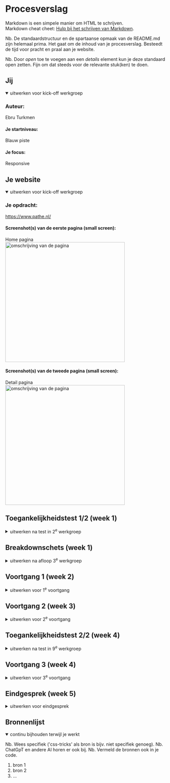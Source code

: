 # Procesverslag
Markdown is een simpele manier om HTML te schrijven.  
Markdown cheat cheet: [Hulp bij het schrijven van Markdown](https://github.com/adam-p/markdown-here/wiki/Markdown-Cheatsheet).

Nb. De standaardstructuur en de spartaanse opmaak van de README.md zijn helemaal prima. Het gaat om de inhoud van je procesverslag. Besteedt de tijd voor pracht en praal aan je website.

Nb. Door *open* toe te voegen aan een *details* element kun je deze standaard open zetten. Fijn om dat steeds voor de relevante stuk(ken) te doen.





## Jij

<details open>
  <summary>uitwerken voor kick-off werkgroep</summary>

  ### Auteur:
  Ebru Turkmen

  #### Je startniveau:
  Blauw piste
  #### Je focus:
  Responsive
 
</details>





## Je website

<details open>
  <summary>uitwerken voor kick-off werkgroep</summary>

  ### Je opdracht:
  https://www.pathe.nl/

  #### Screenshot(s) van de eerste pagina (small screen): 
  Home pagina  
  <img src="images/Home.jpg" width="375px" alt="omschrijving van de pagina">

  #### Screenshot(s) van de tweede pagina (small screen):
  Detail pagina  
  <img src="images/Detail.jpg" width="375px" alt="omschrijving van de pagina">
 
</details>



## Toegankelijkheidstest 1/2 (week 1)

<details>
  <summary>uitwerken na test in 2<sup>e</sup> werkgroep</summary>

  ### Bevindingen
  Lijst met je bevindingen die in de test naar voren kwamen:
  Bevindingen screenreader:
  1. Hij leest alleen wat je selecteerd.
  2. Wanneer je typt zegt ie elk letter 1 voor 1.
  3. Op wikipedia leest ie niet alles voor.


</details>



## Breakdownschets (week 1)

<details>
  <summary>uitwerken na afloop 3<sup>e</sup> werkgroep</summary>

  ### de hele pagina: 
  <img src="images/breakdown.jpg" width="375px" alt="breakdown van de hele pagina">
  
  ### de hele pagina: 
  <img src="images/breakdown2.jpg" width="375px" alt="breakdown van de hele pagina">



</details>





## Voortgang 1 (week 2)

<details>
  <summary>uitwerken voor 1<sup>e</sup> voortgang</summary>

  ### Stand van zaken
  hier dit ging goed & dit was lastig (neem ook screenshots op van delen van je website en code)


  ### Agenda voor meeting
  samen met je groepje opstellen

  | student 1      | student 2          | student 3    | student 4        | Student 5     |
  | Marina         | Max                | Ebru         | Niels            | Robin         |
  | Wilt vragen    | Heeft een vraag    | Ik heb een   | Vraag over het   | Gaat vragen   |
  | stellen over   | over het mondeling.| vraag over   | invulformulier.  | stellen over  |
  | haar html of   |                    | mijn Html of |                  | de header en  |
  | het clean is   |                    | het goed is. |                  |responsiveness.|            
  | en of alles op |                                                       
  | het juiste plek|
  | staat.         |


  ### Verslag van meeting
  hier na afloop snel de uitkomsten van de meeting vastleggen

  - Logo als heading 1 gebruiken.
  - Gradiant kleur fixen in CSS. 
  - Voor invulformulier is het handig om label te gebruiken.

</details>





## Voortgang 2 (week 3)

<details>
  <summary>uitwerken voor 2<sup>e</sup> voortgang</summary>

  ### Stand van zaken
  hier dit ging goed & dit was lastig (neem ook screenshots op van delen van je website en code)


  ### Agenda voor meeting
  samen met je groepje opstellen

  | student 1      | student 2          | student 3     | student 4        | Student 5        |
  | Marina         | Max                | Ebru          | Niels            | Robin            |
  | Heeft persoon- | Heeft geen vraag.  | Ik heb een    | heeft een vraag  | Heeft geen vraag.|
  | lijke vragen   |                    | vraag of het  | over ...         |                  |
  |                |                    | duidelijk is  |                  |                  |
  |                |                    | dat je op een |
                                        | film kan      |
                                        | klikken.      |                             

  ### Verslag van meeting
  hier na afloop snel de uitkomsten van de meeting vastleggen

  - punt 1
  - punt 2
  - nog een punt
- ...

</details>





## Toegankelijkheidstest 2/2 (week 4)

<details>
  <summary>uitwerken na test in 9<sup>e</sup> werkgroep</summary>

  ### Bevindingen
  Lijst met je bevindingen die in de test naar voren kwamen (geef ook aan wat er verbeterd is):

</details>





## Voortgang 3 (week 4)

<details>
  <summary>uitwerken voor 3<sup>e</sup> voortgang</summary>

  ### Stand van zaken
  hier dit ging goed & dit was lastig (neem ook screenshots op van delen van je website en code)


  ### Agenda voor meeting
  samen met je groepje opstellen

  | student 1      | student 2          | student 3    | student 4        |
  | ---            | ---                | ---          | ---              |
  | dit bespreken  | en dit             | en ik dit    | en dan ik dat    |
  | en dat ook nog | dit als er tijd is | nog een punt | dit wil ik zeker |
  | ...            | ...                | ...          | ...              |


  ### Verslag van meeting
  hier na afloop snel de uitkomsten van de meeting vastleggen

  - punt 1
  - punt 2
  - nog een punt
  - ...

</details>





## Eindgesprek (week 5)

<details>
  <summary>uitwerken voor eindgesprek</summary>

  ### Je uitkomst - karakteristiek screenshots:
  <img src="readme-images/dummy-plaatje.jpg" width="375px" alt="uitomst opdracht 1">


  ### Dit ging goed/Heb ik geleerd: 
  Korte omschrijving met plaatjes

  <img src="readme-images/dummy-plaatje.jpg" width="375px" alt="top">


  ### Dit was lastig/Is niet gelukt:
  Korte omschrijving met plaatjes

  <img src="readme-images/dummy-plaatje.jpg" width="375px" alt="bummer">
</details>





## Bronnenlijst

<details open>
  <summary>continu bijhouden terwijl je werkt</summary>

  Nb. Wees specifiek ('css-tricks' als bron is bijv. niet specifiek genoeg). 
  Nb. ChatGpT en andere AI horen er ook bij.
  Nb. Vermeld de bronnen ook in je code.

  1. bron 1
  2. bron 2
  3. ...

</details>